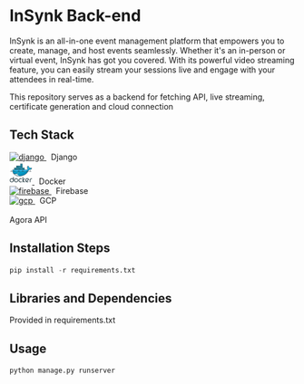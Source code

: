 # InSynk Back-end

InSynk is an all-in-one event management platform that empowers you to create, manage, and host events seamlessly. Whether it's an in-person or virtual event, InSynk has got you covered. With its powerful video streaming feature, you can easily stream your sessions live and engage with your attendees in real-time.

This repository serves as a backend for fetching API, live streaming, certificate generation and cloud connection

## Tech Stack
<p align="left"> <a href="https://www.djangoproject.com/" target="_blank" rel="noreferrer"> <img src="https://cdn.worldvectorlogo.com/logos/django.svg" alt="django" width="40" height="40"/> </a> &nbsp Django <br>
<a href="https://www.docker.com/" target="_blank" rel="noreferrer"> <img src="https://raw.githubusercontent.com/devicons/devicon/master/icons/docker/docker-original-wordmark.svg" alt="docker" width="40" height="40"/> </a>&nbsp Docker <br>
<a href="https://firebase.google.com/" target="_blank" rel="noreferrer"> <img src="https://www.vectorlogo.zone/logos/firebase/firebase-icon.svg" alt="firebase" width="40" height="40"/> </a> &nbsp Firebase<br> 
<a href="https://cloud.google.com" target="_blank" rel="noreferrer"> <img src="https://www.vectorlogo.zone/logos/google_cloud/google_cloud-icon.svg" alt="gcp" width="40" height="40"/> </a> &nbsp GCP <br> <br>
Agora API

## Installation Steps

```Python
pip install -r requirements.txt
```
## Libraries and Dependencies
Provided in requirements.txt

## Usage

```bash
python manage.py runserver
```
